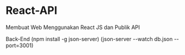 # React-API
Membuat Web Menggunakan React JS dan Publik API

Back-End 
(npm install -g json-server)
(json-server --watch db.json --port=3001)
